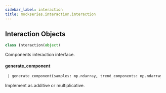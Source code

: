 ```yaml
---
sidebar_label: interaction
title: mockseries.interaction.interaction
---
```


## Interaction Objects

```python
class Interaction(object)
```

Components interaction interface.

#### generate\_component

```python
 | generate_component(samples: np.ndarray, trend_components: np.ndarray) -> np.ndarray
```

Implement as additive or multiplicative.

